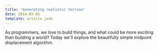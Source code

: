 ```yaml
---
title: 'Generating realistic terrain'
date: 2014-05-05
template: article.jade
---
```


As programmers, we love to build things,
and what could be more exciting than building a world?
Today we'll explore the beautifully simple midpoint displacement algorithm.

